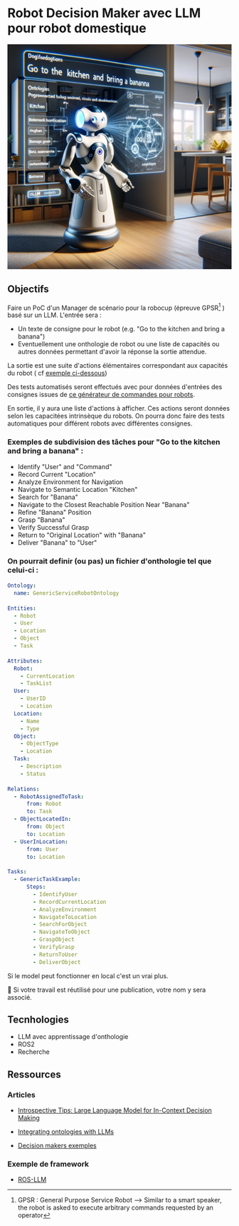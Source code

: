 # Robot Decision Maker avec LLM pour robot domestique

![ontho](img/ontho.webp)

## Objectifs

Faire un PoC d'un Manager de scénario pour la robocup (épreuve GPSR[^1] ) basé sur un LLM. 
L'entrée sera :
- Un texte de consigne pour le robot (e.g. "Go to the kitchen and bring a banana")
- Eventuellement une onthologie de robot ou une liste de capacités ou autres données permettant d'avoir la réponse la sortie attendue.

La sortie est une suite d'actions élémentaires correspondant aux capacités du robot ( cf [exemple ci-dessous](#exemples-de-subdivision-des-tâches-pour-go-to-the-kitchen-and-bring-a-banana))

Des tests automatisés seront effectués avec pour données d'entrées des consignes issues de [ce générateur de commandes pour robots](https://github.com/kyordhel/GPSRCmdGen).

En sortie, il y aura une liste d'actions à afficher. Ces actions seront données selon les capacitées intrinsèque du robots. On pourra donc faire des tests automatiques pour différent robots avec différentes consignes.

[^1]: GPSR : General Purpose Service Robot --> Similar to a smart speaker, the robot is asked to execute arbitrary commands requested by an operator

### Exemples de subdivision des tâches pour "Go to the kitchen and bring a banana" : 

- Identify "User" and "Command"
- Record Current "Location"
- Analyze Environment for Navigation
- Navigate to Semantic Location "Kitchen"
- Search for "Banana"
- Navigate to the Closest Reachable Position Near "Banana"
- Refine "Banana" Position
- Grasp "Banana" 
- Verify Successful Grasp
- Return to "Original Location" with "Banana"
- Deliver "Banana" to "User"

### On pourrait definir (ou pas) un fichier d'onthologie tel que celui-ci :

```yaml
Ontology:
  name: GenericServiceRobotOntology

Entities:
  - Robot
  - User
  - Location
  - Object
  - Task

Attributes:
  Robot:
    - CurrentLocation
    - TaskList
  User:
    - UserID
    - Location
  Location:
    - Name
    - Type
  Object:
    - ObjectType
    - Location
  Task:
    - Description
    - Status

Relations:
  - RobotAssignedToTask:
      from: Robot
      to: Task
  - ObjectLocatedIn:
      from: Object
      to: Location
  - UserInLocation:
      from: User
      to: Location

Tasks:
  - GenericTaskExample:
      Steps:
        - IdentifyUser
        - RecordCurrentLocation
        - AnalyzeEnvironment
        - NavigateToLocation
        - SearchForObject
        - NavigateToObject
        - GraspObject
        - VerifyGrasp
        - ReturnToUser
        - DeliverObject

```


Si le model peut fonctionner en local c'est un vrai plus.

:memo: Si votre travail est réutilisé pour une publication, votre nom y sera associé.

## Tecnhologies
- LLM avec apprentissage d'onthologie
- ROS2
- Recherche


## Ressources

### Articles 

- [Introspective Tips: Large Language Model for
In-Context Decision Making](https://arxiv.org/pdf/2305.11598.pdf)

- [Integrating ontologies with LLMs](https://ai.plainenglish.io/integrating-ontologies-with-large-language-models-for-decision-making-bb1c600ce5a3)

- [Decision makers exemples](https://medium.com/@kamaljp/meet-langchains-cutting-edge-agents-4-revolutionary-ai-llm-powered-decision-makers-8677045e8a69)

### Exemple de framework

- [ROS-LLM](https://github.com/Auromix/ROS-LLM)
